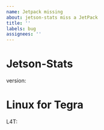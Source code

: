 ```yaml
---
name: Jetpack missing
about: jetson-stats miss a JetPack
title: ''
labels: bug
assignees: ''
---
```

<!-- Complete all fields -->
# Jetson-Stats
version: <!-- jtop -v -->

# Linux for Tegra
L4T: <!-- Cut and paste from [L4T X.X.X] -->